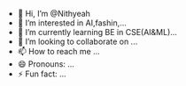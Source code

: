 - 👋 Hi, I’m @Nithyeah
- 👀 I’m interested in AI,fashin,...
- 🌱 I’m currently learning BE in CSE(AI&ML)...
- 💞️ I’m looking to collaborate on ...
- 📫 How to reach me ...
- 😄 Pronouns: ...
- ⚡ Fun fact: ...

<!---
Nithyeah/Nithyeah is a ✨ special ✨ repository because its `README.md` (this file) appears on your GitHub profile.
You can click the Preview link to take a look at your changes.
--->
